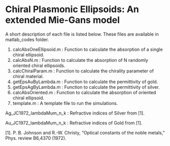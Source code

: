 # Chiral Plasmonic Ellipsoids: An extended Mie-Gans model 
A short description of each file is listed below. These files are available in matlab_codes folder.
1.	calcAbsOneEllipsoid.m : Function to calculate the absorption of a single chiral ellipsoid.
2.	calcAbsN.m : Function to calculate the absorption of N randomly oriented chiral ellipsoids.
3.	calcChiralParam.m : Function to calculate the chirality parameter of chiral material.
4.	getEpsAuByLambda.m : Function to calculate the permittivity of gold.
5.	getEpsAgByLambda.m : Function to calculate the permittivity of silver.
6.	calcAbsOriented.m : Function to calculate the absorption of oriented chiral ellipsoid.
7.	template.m : A template file to run the simulations.

Ag_JC1972_lambdaMum_n_k : Refractive indices of Silver from [1].

Au_JC1972_lambdaMum_n_k : Refractive indices of Gold from [1].

[1]. P. B. Johnson and R.-W. Christy, “Optical constants of the noble metals,” Phys. review B6,4370 (1972).